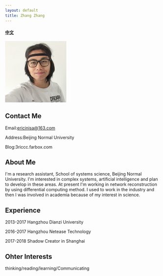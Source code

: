 ```yaml
---
layout: default
title: Zhang Zhang
---
```



#### [中文](https://bnusss.github.io/person/zhang-zhang-zh.html)


<img src="/img/people/zhangzhang.png" height="200px" />


## Contact Me

Email:ericinisa@163.com

Address:Beijing Normal University

Blog:3riccc.farbox.com

## About Me

I'm a research assistant, School of systems science, Beijing Normal University. I'm interested in complex systems, artificial intelligence and plan to develop in these areas. At present I'm working in network reconstruction by using differential computing method. I used to work in the industry and then I was involved in academia because of my interest in science.


## Experience

2013-2017 Hangzhou Dianzi University

2016-2017 Hangzhou Netease Technology

2017-2018 Shadow Creator in Shanghai

## Ohter Interests

thinking/reading/learning/Communicating
